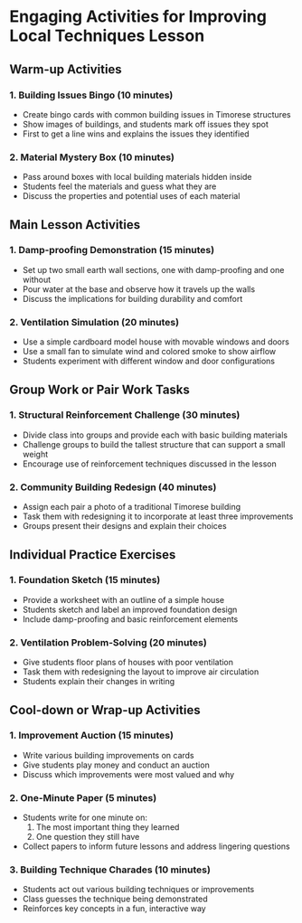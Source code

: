 # Engaging Activities for Improving Local Techniques Lesson

## Warm-up Activities

### 1. Building Issues Bingo (10 minutes)
- Create bingo cards with common building issues in Timorese structures
- Show images of buildings, and students mark off issues they spot
- First to get a line wins and explains the issues they identified

### 2. Material Mystery Box (10 minutes)
- Pass around boxes with local building materials hidden inside
- Students feel the materials and guess what they are
- Discuss the properties and potential uses of each material

## Main Lesson Activities

### 1. Damp-proofing Demonstration (15 minutes)
- Set up two small earth wall sections, one with damp-proofing and one without
- Pour water at the base and observe how it travels up the walls
- Discuss the implications for building durability and comfort

### 2. Ventilation Simulation (20 minutes)
- Use a simple cardboard model house with movable windows and doors
- Use a small fan to simulate wind and colored smoke to show airflow
- Students experiment with different window and door configurations

## Group Work or Pair Work Tasks

### 1. Structural Reinforcement Challenge (30 minutes)
- Divide class into groups and provide each with basic building materials
- Challenge groups to build the tallest structure that can support a small weight
- Encourage use of reinforcement techniques discussed in the lesson

### 2. Community Building Redesign (40 minutes)
- Assign each pair a photo of a traditional Timorese building
- Task them with redesigning it to incorporate at least three improvements
- Groups present their designs and explain their choices

## Individual Practice Exercises

### 1. Foundation Sketch (15 minutes)
- Provide a worksheet with an outline of a simple house
- Students sketch and label an improved foundation design
- Include damp-proofing and basic reinforcement elements

### 2. Ventilation Problem-Solving (20 minutes)
- Give students floor plans of houses with poor ventilation
- Task them with redesigning the layout to improve air circulation
- Students explain their changes in writing

## Cool-down or Wrap-up Activities

### 1. Improvement Auction (15 minutes)
- Write various building improvements on cards
- Give students play money and conduct an auction
- Discuss which improvements were most valued and why

### 2. One-Minute Paper (5 minutes)
- Students write for one minute on:
  1. The most important thing they learned
  2. One question they still have
- Collect papers to inform future lessons and address lingering questions

### 3. Building Technique Charades (10 minutes)
- Students act out various building techniques or improvements
- Class guesses the technique being demonstrated
- Reinforces key concepts in a fun, interactive way